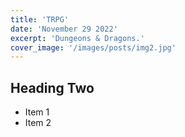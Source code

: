 ```yaml
---
title: 'TRPG'
date: 'November 29 2022'
excerpt: 'Dungeons & Dragons.'
cover_image: '/images/posts/img2.jpg'
---
```

## Heading Two
* Item 1
* Item 2